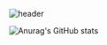 ![header](https://capsule-render.vercel.app/api?type=Rounded&color=gradient&height=170&section=header&text=LIM%20JAEWON(kry1126)&fontSize=60&fontColor=FFFFFF)

![Anurag's GitHub stats](https://github-readme-stats.vercel.app/api?username=kry1126&show_icons=true&theme=city_lights)
